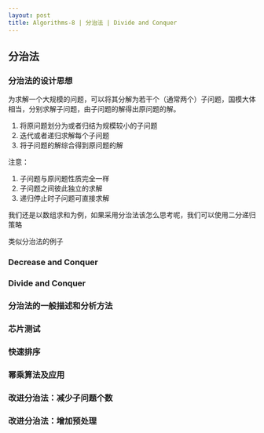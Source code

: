 ```yaml
---
layout: post
title: Algorithms-8 | 分治法 | Divide and Conquer
---
```


## 分治法 

### 分治法的设计思想

为求解一个大规模的问题，可以将其分解为若干个（通常两个）子问题，国模大体相当，分别求解子问题，由子问题的解得出原问题的解。

1. 将原问题划分为或者归结为规模较小的子问题
2. 迭代或者递归求解每个子问题
3. 将子问题的解综合得到原问题的解

注意：
1. 子问题与原问题性质完全一样
2. 子问题之间彼此独立的求解
3. 递归停止时子问题可直接求解

我们还是以数组求和为例，如果采用分治法该怎么思考呢，我们可以使用二分递归策略

类似分治法的例子

### Decrease and Conquer


### Divide and Conquer

### 分治法的一般描述和分析方法


### 芯片测试

### 快速排序

### 幂乘算法及应用

### 改进分治法：减少子问题个数

### 改进分治法：增加预处理

